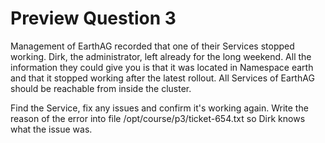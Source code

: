 # Preview Question 3

Management of EarthAG recorded that one of their Services stopped working. Dirk, the administrator, left already for the long weekend. All the information they could give you is that it was located in Namespace earth and that it stopped working after the latest rollout. All Services of EarthAG should be reachable from inside the cluster.

Find the Service, fix any issues and confirm it's working again. Write the reason of the error into file /opt/course/p3/ticket-654.txt so Dirk knows what the issue was.